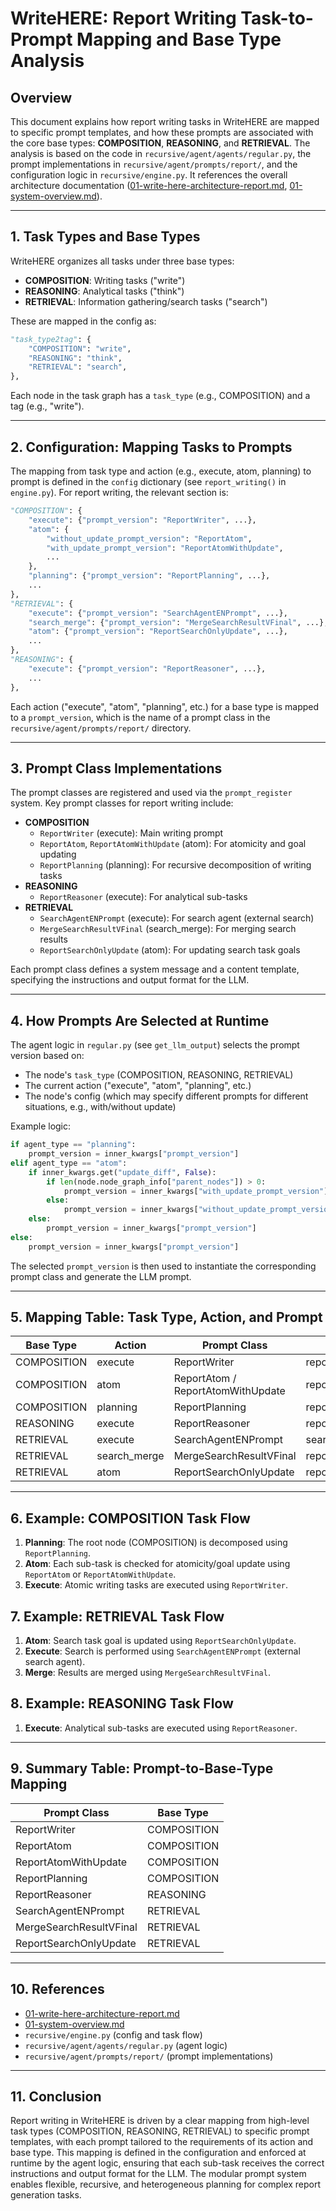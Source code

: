 # WriteHERE: Report Writing Task-to-Prompt Mapping and Base Type Analysis

## Overview

This document explains how report writing tasks in WriteHERE are mapped to specific prompt templates, and how these prompts are associated with the core base types: **COMPOSITION**, **REASONING**, and **RETRIEVAL**. The analysis is based on the code in `recursive/agent/agents/regular.py`, the prompt implementations in `recursive/agent/prompts/report/`, and the configuration logic in `recursive/engine.py`. It references the overall architecture documentation ([01-write-here-architecture-report.md](../2025-04-07/01-write-here-architecture-report.md), [01-system-overview.md](../step-by-step/01-system-overview.md)).

---

## 1. Task Types and Base Types

WriteHERE organizes all tasks under three base types:

- **COMPOSITION**: Writing tasks ("write")
- **REASONING**: Analytical tasks ("think")
- **RETRIEVAL**: Information gathering/search tasks ("search")

These are mapped in the config as:

```python
"task_type2tag": {
    "COMPOSITION": "write",
    "REASONING": "think",
    "RETRIEVAL": "search",
},
```

Each node in the task graph has a `task_type` (e.g., COMPOSITION) and a tag (e.g., "write").

---

## 2. Configuration: Mapping Tasks to Prompts

The mapping from task type and action (e.g., execute, atom, planning) to prompt is defined in the `config` dictionary (see `report_writing()` in `engine.py`). For report writing, the relevant section is:

```python
"COMPOSITION": {
    "execute": {"prompt_version": "ReportWriter", ...},
    "atom": {
        "without_update_prompt_version": "ReportAtom",
        "with_update_prompt_version": "ReportAtomWithUpdate",
        ...
    },
    "planning": {"prompt_version": "ReportPlanning", ...},
    ...
},
"RETRIEVAL": {
    "execute": {"prompt_version": "SearchAgentENPrompt", ...},
    "search_merge": {"prompt_version": "MergeSearchResultVFinal", ...},
    "atom": {"prompt_version": "ReportSearchOnlyUpdate", ...},
    ...
},
"REASONING": {
    "execute": {"prompt_version": "ReportReasoner", ...},
    ...
},
```

Each action ("execute", "atom", "planning", etc.) for a base type is mapped to a `prompt_version`, which is the name of a prompt class in the `recursive/agent/prompts/report/` directory.

---

## 3. Prompt Class Implementations

The prompt classes are registered and used via the `prompt_register` system. Key prompt classes for report writing include:

- **COMPOSITION**
  - `ReportWriter` (execute): Main writing prompt
  - `ReportAtom`, `ReportAtomWithUpdate` (atom): For atomicity and goal updating
  - `ReportPlanning` (planning): For recursive decomposition of writing tasks
- **REASONING**
  - `ReportReasoner` (execute): For analytical sub-tasks
- **RETRIEVAL**
  - `SearchAgentENPrompt` (execute): For search agent (external search)
  - `MergeSearchResultVFinal` (search_merge): For merging search results
  - `ReportSearchOnlyUpdate` (atom): For updating search task goals

Each prompt class defines a system message and a content template, specifying the instructions and output format for the LLM.

---

## 4. How Prompts Are Selected at Runtime

The agent logic in `regular.py` (see `get_llm_output`) selects the prompt version based on:

- The node's `task_type` (COMPOSITION, REASONING, RETRIEVAL)
- The current action ("execute", "atom", "planning", etc.)
- The node's config (which may specify different prompts for different situations, e.g., with/without update)

Example logic:

```python
if agent_type == "planning":
    prompt_version = inner_kwargs["prompt_version"]
elif agent_type == "atom":
    if inner_kwargs.get("update_diff", False):
        if len(node.node_graph_info["parent_nodes"]) > 0:
            prompt_version = inner_kwargs["with_update_prompt_version"]
        else:
            prompt_version = inner_kwargs["without_update_prompt_version"]
    else:
        prompt_version = inner_kwargs["prompt_version"]
else:
    prompt_version = inner_kwargs["prompt_version"]
```

The selected `prompt_version` is then used to instantiate the corresponding prompt class and generate the LLM prompt.

---

## 5. Mapping Table: Task Type, Action, and Prompt

| Base Type   | Action       | Prompt Class                      | File                                    |
| ----------- | ------------ | --------------------------------- | --------------------------------------- |
| COMPOSITION | execute      | ReportWriter                      | report/writer.py                        |
| COMPOSITION | atom         | ReportAtom / ReportAtomWithUpdate | report/write_combine_atom_and_update.py |
| COMPOSITION | planning     | ReportPlanning                    | report/full_planning.py                 |
| REASONING   | execute      | ReportReasoner                    | report/reasoner.py                      |
| RETRIEVAL   | execute      | SearchAgentENPrompt               | search_agent/main.py                    |
| RETRIEVAL   | search_merge | MergeSearchResultVFinal           | report/merge_search_result.py           |
| RETRIEVAL   | atom         | ReportSearchOnlyUpdate            | report/search_only_update.py            |

---

## 6. Example: COMPOSITION Task Flow

1. **Planning**: The root node (COMPOSITION) is decomposed using `ReportPlanning`.
2. **Atom**: Each sub-task is checked for atomicity/goal update using `ReportAtom` or `ReportAtomWithUpdate`.
3. **Execute**: Atomic writing tasks are executed using `ReportWriter`.

## 7. Example: RETRIEVAL Task Flow

1. **Atom**: Search task goal is updated using `ReportSearchOnlyUpdate`.
2. **Execute**: Search is performed using `SearchAgentENPrompt` (external search agent).
3. **Merge**: Results are merged using `MergeSearchResultVFinal`.

## 8. Example: REASONING Task Flow

1. **Execute**: Analytical sub-tasks are executed using `ReportReasoner`.

---

## 9. Summary Table: Prompt-to-Base-Type Mapping

| Prompt Class            | Base Type   |
| ----------------------- | ----------- |
| ReportWriter            | COMPOSITION |
| ReportAtom              | COMPOSITION |
| ReportAtomWithUpdate    | COMPOSITION |
| ReportPlanning          | COMPOSITION |
| ReportReasoner          | REASONING   |
| SearchAgentENPrompt     | RETRIEVAL   |
| MergeSearchResultVFinal | RETRIEVAL   |
| ReportSearchOnlyUpdate  | RETRIEVAL   |

---

## 10. References

- [01-write-here-architecture-report.md](../2025-04-07/01-write-here-architecture-report.md)
- [01-system-overview.md](../step-by-step/01-system-overview.md)
- `recursive/engine.py` (config and task flow)
- `recursive/agent/agents/regular.py` (agent logic)
- `recursive/agent/prompts/report/` (prompt implementations)

---

## 11. Conclusion

Report writing in WriteHERE is driven by a clear mapping from high-level task types (COMPOSITION, REASONING, RETRIEVAL) to specific prompt templates, with each prompt tailored to the requirements of its action and base type. This mapping is defined in the configuration and enforced at runtime by the agent logic, ensuring that each sub-task receives the correct instructions and output format for the LLM. The modular prompt system enables flexible, recursive, and heterogeneous planning for complex report generation tasks.
